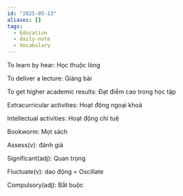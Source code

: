 ```yaml
---
id: "2025-05-13"
aliases: []
tags:
  - Education
  - daily-note
  - Vocabulary
---
```


To learn by hear: Học thuộc lòng

To deliver a lecture: Giảng bài

To get higher academic results: Đạt điểm cao trong học tập

Extracurricular activities: Hoạt động ngoại khoá

Intellectual activities: Hoạt động chí tuệ

Bookworm: Mọt sách

Assess(v): đánh giá

Significant(adj): Quan trọng 

Fluctuate(v): dao động = Oscillate

Compulsory(adj): Bắt buộc
